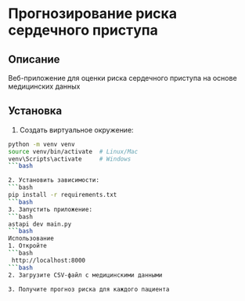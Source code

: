 # Прогнозирование риска сердечного приступа

## Описание
Веб-приложение для оценки риска сердечного приступа на основе медицинских данных

## Установка

1. Создать виртуальное окружение:
```bash
python -m venv venv
source venv/bin/activate  # Linux/Mac
venv\Scripts\activate     # Windows
```bash

2. Установить зависимости:
```bash
pip install -r requirements.txt
```bash
3. Запустить приложение:
```bash
astapi dev main.py
```bash
Использование
1. Откройте
```bash
 http://localhost:8000
```bash
2. Загрузите CSV-файл с медицинскими данными

3. Получите прогноз риска для каждого пациента
